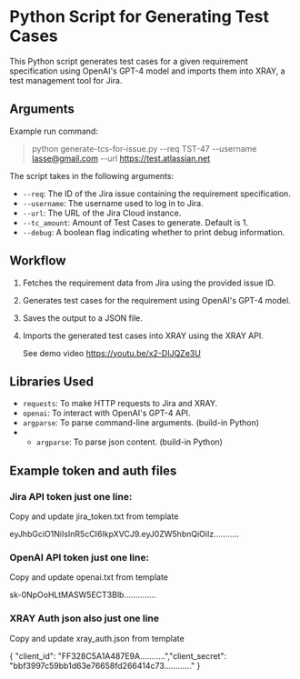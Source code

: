 # Python Script for Generating Test Cases

This Python script generates test cases for a given requirement specification using OpenAI's GPT-4 model and imports them into XRAY, a test management tool for Jira.

## Arguments

Example run command:
> python generate-tcs-for-issue.py --req TST-47 --username lasse@gmail.com --url https://test.atlassian.net

The script takes in the following arguments:

- `--req`: The ID of the Jira issue containing the requirement specification.
- `--username`: The username used to log in to Jira.
- `--url`: The URL of the Jira Cloud instance.
- `--tc_amount`: Amount of Test Cases to generate. Default is 1.
- `--debug`: A boolean flag indicating whether to print debug information.

## Workflow

1. Fetches the requirement data from Jira using the provided issue ID.
2. Generates test cases for the requirement using OpenAI's GPT-4 model.
3. Saves the output to a JSON file.
4. Imports the generated test cases into XRAY using the XRAY API.

   See demo video https://youtu.be/x2-DIJQZe3U

## Libraries Used

- `requests`: To make HTTP requests to Jira and XRAY.
- `openai`: To interact with OpenAI's GPT-4 API.
- `argparse`: To parse command-line arguments. (build-in Python)
- - `argparse`: To parse json content. (build-in Python)

## Example token and auth files

### Jira API token just one line:
Copy and update jira_token.txt from template

eyJhbGciO1NiIsInR5cCI6IkpXVCJ9.eyJ0ZW5hbnQiOiIz...........

### OpenAI API token just one line:
Copy and update openai.txt from template

sk-0NpOoHLtMASW5ECT3Blb..............

### XRAY Auth json also just one line
Copy and update xray_auth.json from template

{ "client_id": "FF328C5A1A487E9A...........","client_secret": "bbf3997c59bb1d63e76658fd266414c73............" }
